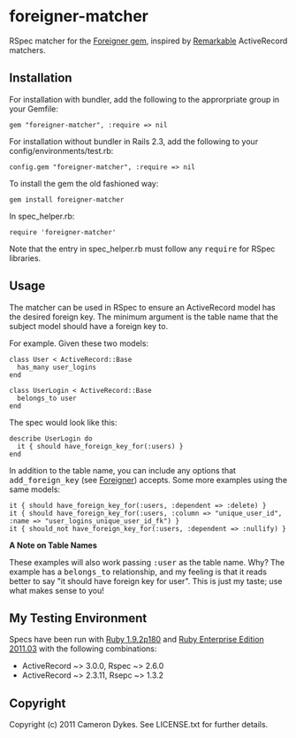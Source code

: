 # foreigner-matcher

RSpec matcher for the [Foreigner gem](https://github.com/matthuhiggins/foreigner), inspired by [Remarkable](https://github.com/remarkable/remarkable) ActiveRecord matchers.

## Installation

For installation with bundler, add the following to the approrpriate group in your Gemfile:

    gem "foreigner-matcher", :require => nil

For installation without bundler in Rails 2.3, add the following to your config/environments/test.rb:

    config.gem "foreigner-matcher", :require => nil

To install the gem the old fashioned way:

    gem install foreigner-matcher

In spec\_helper.rb:

    require 'foreigner-matcher'

Note that the entry in spec\_helper.rb must follow any <tt>require</tt> for RSpec libraries.

## Usage

The matcher can be used in RSpec to ensure an ActiveRecord model has the desired foreign key. The minimum argument is the table name that the subject model should have a foreign key to.

For example. Given these two models:

    class User < ActiveRecord::Base
      has_many user_logins
    end

    class UserLogin < ActiveRecord::Base
      belongs_to user
    end

The spec would look like this:

    describe UserLogin do
      it { should have_foreign_key_for(:users) }
    end

In addition to the table name, you can include any options that <tt>add\_foreign\_key</tt> (see [Foreigner](https://github.com/matthuhiggins/foreigner)) accepts. Some more examples using the same models:

    it { should have_foreign_key_for(:users, :dependent => :delete) }
    it { should have_foreign_key_for(:users, :column => "unique_user_id", :name => "user_logins_unique_user_id_fk") }
    it { should_not have_foreign_key_for(:users, :dependent => :nullify) }

**A Note on Table Names**

These examples will also work passing <tt>:user</tt> as the table name. Why? The example has a <tt>belongs\_to</tt> relationship, and my feeling is that it reads better to say &quot;it should have foreign key for user&quot;. This is just my taste; use what makes sense to you!

## My Testing Environment

Specs have been run with [Ruby 1.9.2p180](http://www.ruby-lang.org/) and [Ruby Enterprise Edition 2011.03](http://www.rubyenterpriseedition.com/) with the following combinations:

* ActiveRecord ~> 3.0.0, Rspec ~> 2.6.0
* ActiveRecord ~> 2.3.11, Rsepc ~> 1.3.2

## Copyright

Copyright (c) 2011 Cameron Dykes. See LICENSE.txt for further details.
